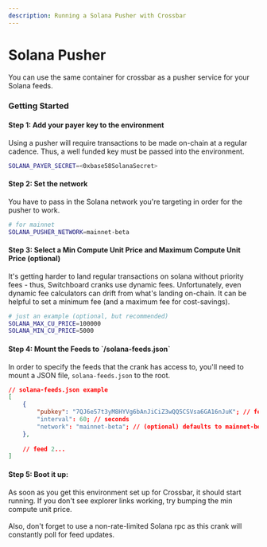 ```yaml
---
description: Running a Solana Pusher with Crossbar
---
```


# Solana Pusher

You can use the same container for crossbar as a pusher service for your Solana feeds.&#x20;

### Getting Started

#### Step 1: Add your payer key to the environment

Using a pusher will require transactions to be made on-chain at a regular cadence. Thus, a well funded key must be passed into the environment.

```bash
SOLANA_PAYER_SECRET=<0xbase58SolanaSecret>
```

#### Step 2: Set the network

You have to pass in the Solana network you're targeting in order for the pusher to work.&#x20;

```bash
# for mainnet
SOLANA_PUSHER_NETWORK=mainnet-beta
```

#### Step 3: Select a Min Compute Unit Price and Maximum Compute Unit Price (optional)

It's getting harder to land regular transactions on solana without priority fees - thus, Switchboard cranks use dynamic fees. Unfortunately, even dynamic fee calculators can drift from what's landing on-chain. It can be helpful to set a minimum fee (and a maximum fee for cost-savings).&#x20;

```bash
# just an example (optional, but recommended)
SOLANA_MAX_CU_PRICE=100000
SOLANA_MIN_CU_PRICE=5000
```

#### Step 4: Mount the Feeds to \`/solana-feeds.json\`

In order to specify the feeds that the crank has access to, you'll need to mount a JSON file, `solana-feeds.json` to the root.&#x20;

```json
// solana-feeds.json example
[
    {
        "pubkey": "7QJ6e57t3yM8HYVg6bAnJiCiZ3wQQ5CSVsa6GA16nJuK"; // feed pubkey
        "interval": 60; // seconds 
        "network": "mainnet-beta"; // (optional) defaults to mainnet-beta
    },
    
    // feed 2...
]
```



#### Step 5: Boot it up:

As soon as you get this environment set up for Crossbar, it should start running. If you don't see explorer links working, try bumping the min compute unit price.\
\
Also, don't forget to use a non-rate-limited Solana rpc as this crank will constantly poll for feed updates.&#x20;
